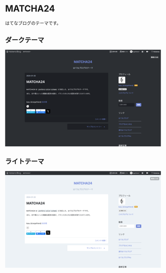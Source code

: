 # MATCHA24

はてなブログのテーマです。

## ダークテーマ

![dark screenshot](/screenshot/dark.png)

## ライトテーマ

![light screenshot](/screenshot/light.png)

